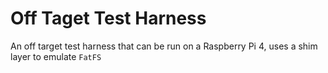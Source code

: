 # Off Taget Test Harness
An off target test harness that can be run on a Raspberry Pi 4, uses a shim layer to emulate `FatFS`
